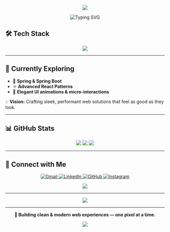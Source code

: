 <p align="center">
  <img src="https://capsule-render.vercel.app/api?type=waving&height=300&color=gradient&text=Vavilla%20Rupesh" />
</p>


<p align="center">
  <img src="https://readme-typing-svg.herokuapp.com?font=Fira+Code&weight=500&size=24&duration=3500&pause=1200&color=00C9FF&center=true&vCenter=true&width=750&lines=Frontend+Developer+%7C+UI%2FUX+Craftsman;Bringing+Designs+to+Life+with+React+%26+Tailwind;Exploring+Backend+with+Spring+%26+Spring+Boot;Always+Learning+%26+Building+Better+Experiences" alt="Typing SVG" />
</p>


## 🛠️ Tech Stack

<p align="center">
  <img src="https://skillicons.dev/icons?i=html,css,javascript,nodejs,react,tailwind,java,spring,postgres,git,express,docker" />
</p>

---

## 🧩 Currently Exploring

- 🌱 **Spring & Spring Boot**
- ⚛️ **Advanced React Patterns**
- 🎨 **Elegant UI animations & micro-interactions**

💡 **Vision:** Crafting sleek, performant web solutions that feel as good as they look.

---

## 📊 GitHub Stats

<p align="center">
  <img src="https://github-readme-stats.vercel.app/api?username=vavilla-rupesh&show_icons=true&theme=radical&hide_border=true" />
  <img src="https://github-readme-streak-stats.herokuapp.com?user=vavilla-rupesh&theme=radical&hide_border=true" />
  <img src="https://github-readme-stats.vercel.app/api/top-langs/?username=vavilla-rupesh&layout=compact&theme=radical&hide_border=true" />
</p>

---

## 🔗 Connect with Me

<p align="center">
  <a href="mailto:rupeshvavilla200325@gmail.com">
    <img src="https://skillicons.dev/icons?i=gmail" alt="Gmail" />
  </a>
  <a href="https://www.linkedin.com/in/rupeshvavilla/">
    <img src="https://skillicons.dev/icons?i=linkedin" alt="LinkedIn" />
  </a>
  <a href="https://github.com/rupeshvavilla">
    <img src="https://skillicons.dev/icons?i=github" alt="GitHub" />
  </a>
  <a href="https://www.instagram.com/rvavilla/">
    <img src="https://skillicons.dev/icons?i=instagram" alt="Instagram" />
  </a>
</p>

<p align="center">
  <a href="mailto:rupeshvavilla200325@gmail.com">
    <img src="https://img.shields.io/badge/Let's%20Collaborate!-00C9FF?style=for-the-badge&logo=Handshake&logoColor=white" />
  </a>
</p>

---

<p align="center">
  <img src="https://quotes-github-readme.vercel.app/api?type=horizontal&theme=radical" />
</p>

---

<p align="center">
  <b>🚀 Building clean & modern web experiences — one pixel at a time.</b>
</p>

<p align="center">
  <img src="https://capsule-render.vercel.app/api?type=waving&height=100&color=gradient&animation=twinkling" />
</p>
